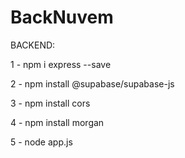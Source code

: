 # BackNuvem

BACKEND:

1 - npm i express --save

2 - npm install @supabase/supabase-js

3 - npm install cors

4 - npm install morgan

5 - node app.js
